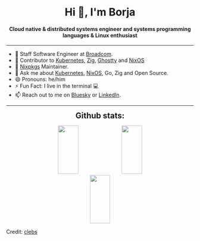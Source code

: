 


<div align="center">
<h1 align="center">Hi 👋, I'm Borja</h1>
<h4 align="center">Cloud native & distributed systems engineer and systems programming languages & Linux enthusiast</h4>
</div>

----

- 💼 Staff Software Engineer at [Broadcom][broadcom].
- 🚢 Contributor to [Kubernetes][Kubernetes], [Zig][Zig], [Ghostty][Ghostty] and [NixOS][NixOS]
- 🔭 [Nixpkgs][Nixpkgs] Maintainer.
- 💬 Ask me about [Kubernetes][kubernetes], [NixOS][NixOS], Go, Zig and Open Source.
- 😄 Pronouns: he/him
- ⚡ Fun Fact: I live in the terminal 💻
- 📫 Reach out to me on [Bluesky][bluesky] or [LinkedIn][linkedin].

----

<div align="center">
<h2 align="center" style="margin: 5px 10px;">Github stats:</h2> 
<p align="center">
    <img width="33%" height="130px" src="https://github-readme-stats.vercel.app/api?username=clebs&show_icons=true&theme=tokyonight&hide_border=true&locale=en" />
    <img width="33%" height="130px" src="https://github-readme-streak-stats.herokuapp.com/?user=clebs&theme=tokyonight&hide_border=true" />
    <img width="33%" height="130px" src="https://github-readme-stats.vercel.app/api/top-langs/?username=clebs&hide=mathematica,javascript,php&layout=compact&theme=tokyonight&hide_border=true" />
 </p>
</div>


[broadcom]: //broadcom.com
[kubernetes]: //kubernetes.io
[NixOS]: //nixos.org
[Nixpkgs]: //github.com/NixOS/nixpkgs
[Zig]: //ziglang.org
[Ghostty]: //ghostty.org
[linkedin]: //www.linkedin.com/in/borja-clemente-castanera/
[bluesky]: //bsky.app/profile/clebsh.bsky.social


Credit: [clebs](https://github.com/clebs)
